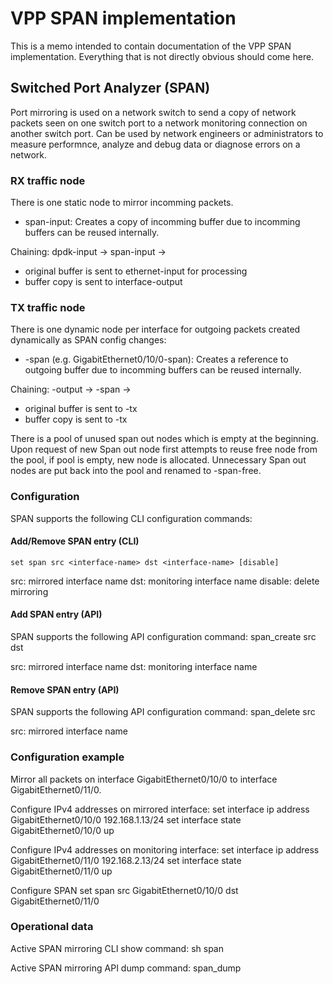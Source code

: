 # VPP SPAN implementation

This is a memo intended to contain documentation of the VPP SPAN implementation.
Everything that is not directly obvious should come here.


## Switched Port Analyzer (SPAN)
Port mirroring is used on a network switch to send a copy of network packets seen on one switch port to a network monitoring connection on another switch port.
Can be used by network engineers or administrators to measure performnce, analyze and debug data or diagnose errors on a network.

### RX traffic node
There is one static node to mirror incomming packets.
* span-input: Creates a copy of incomming buffer due to incomming buffers can be reused internally.

Chaining: dpdk-input -> span-input -> 
* original buffer is sent to ethernet-input for processing
* buffer copy is sent to interface-output

### TX traffic node
There is one dynamic node per interface for outgoing packets created dynamically as SPAN config changes:
* <interface name>-span (e.g. GigabitEthernet0/10/0-span): Creates a reference to outgoing buffer due to incomming buffers can be reused internally.

Chaining: <mirrored interface name>-output -> <mirrored interface name>-span -> 
* original buffer is sent to <mirrored interface name>-tx
* buffer copy is sent to <monitoring interface name>-tx

There is a pool of unused span out nodes which is empty at the beginning. Upon request of new Span out node first attempts to reuse free node from the pool, if pool is empty, new node is allocated.
Unnecessary Span out nodes are put back into the pool and renamed to <interface name>-span-free.


### Configuration
SPAN supports the following CLI configuration commands:

#### Add/Remove SPAN entry (CLI)
	set span src <interface-name> dst <interface-name> [disable]

src: mirrored interface name
dst: monitoring interface name
disable: delete mirroring

#### Add SPAN entry (API)
SPAN supports the following API configuration command:
	span_create src <src interface name> dst <dst interface name>

src: mirrored interface name
dst: monitoring interface name

#### Remove SPAN entry (API)
SPAN supports the following API configuration command:
	span_delete src <src interface name>

src: mirrored interface name

### Configuration example

Mirror all packets on interface GigabitEthernet0/10/0 to interface GigabitEthernet0/11/0.

Configure IPv4 addresses on mirrored interface:
set interface ip address GigabitEthernet0/10/0 192.168.1.13/24
set interface state GigabitEthernet0/10/0 up

Configure IPv4 addresses on monitoring interface:
set interface ip address GigabitEthernet0/11/0 192.168.2.13/24
set interface state GigabitEthernet0/11/0 up

Configure SPAN
set span src GigabitEthernet0/10/0 dst GigabitEthernet0/11/0


### Operational data

Active SPAN mirroring CLI show command:
    sh span

Active SPAN mirroring API dump command:
    span_dump
